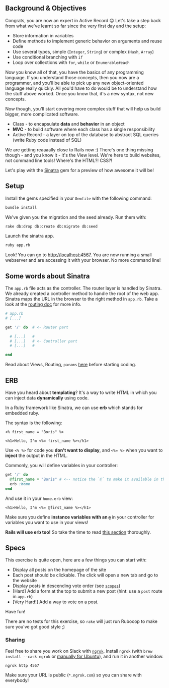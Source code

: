 ## Background & Objectives

Congrats, you are now an expert in Active Record 😊 Let's take a step back from
what we've learnt so far since the very first day and the setup:

- Store information in variables
- Define methods to implement generic behavior on arguments and reuse code
- Use several types, simple (`Integer`, `String`) or complex (`Hash`, `Array`)
- Use conditional branching with `if`
- Loop over collections with `for`, `while` or `Enumerable#each`

Now you know all of that, you have the basics of any programming language. If you understand those concepts, then you now are a programmer, and you'll be able to pick up any new object-oriented language really quickly. All you'd have to do would be to understand how the stuff above worked. Once you know that, it's a new syntax, not new concepts.

Now though, you'll start covering more complex stuff that will help us build bigger, more complicated software.

- Class - to encapsulate **data** and **behavior** in an object
- **MVC** - to build software where each class has a single responsibility
- Active Record - a layer on top of the database to abstract SQL queries (write Ruby code instead of SQL)

We are getting reaaaally close to Rails now :)
There's one thing missing though - and you know it - it's the View level.
We're here to build websites, not command line tools! Where's the HTML?! CSS?!

Let's play with the [Sinatra](http://www.sinatrarb.com) gem for a preview of how awesome it will be!

## Setup

Install the gems specified in your `Gemfile` with the following command:

```bash
bundle install
```

We've given you the migration and the seed already. Run them with:

```bash
rake db:drop db:create db:migrate db:seed
```

Launch the sinatra app.

```bash
ruby app.rb
```

Look! You can go to [http://localhost:4567](http://localhost:4567). You are now running a small webserver and are accessing it with your browser. No more command line!

## Some words about Sinatra

The `app.rb` file acts as the controller. The router layer is handled by Sinatra.
We already created a controller method to handle the root of the web app. Sinatra maps the URL in the browser to the right method in `app.rb`. Take a look at the [routing doc](http://www.sinatrarb.com/intro.html#Routes) for more info.

```ruby
# app.rb
# [...]

get '/' do  # <- Router part

  # [...]   #
  # [...]   # <- Controller part
  # [...]   #

end
```

Read about Views, Routing, `params` [here](https://github.com/lewagon/sinatra-101#views) before starting coding.

## ERB

Have you heard about **templating**? It's a way to write HTML in which you can inject data **dynamically** using code.

In a Ruby framework like Sinatra, we can use **erb** which stands for embedded ruby.

The syntax is the following:

```erb
<% first_name = "Boris" %>

<h1>Hello, I'm <%= first_name %></h1>
```

Use `<% %>` for code you **don't want to display**, and `<%= %>` when you want to **inject** the output in the HTML.

Commonly, you will define variables in your controller:

```ruby
get '/' do
  @first_name = "Boris" # <-- notice the `@` to make it available in the view!
  erb :home
end
```

And use it in your `home.erb` view:

```erb
<h1>Hello, I'm <%= @first_name %></h1>
```

Make sure you define **instance variables with an `@`** in your controller for variables you want to use in your views!

**Rails will use erb too!** So take the time to read [this section](https://github.com/lewagon/sinatra-101#passing-stuff-to-the-view) thoroughly.

## Specs

This exercise is quite open, here are a few things you can start with:

- Display all posts on the homepage of the site
- Each post should be clickable. The click will open a new tab and go to the website
- Display posts in descending vote order (see [`scopes`](http://guides.rubyonrails.org/active_record_querying.html#scopes))
- [Hard] Add a form at the top to submit a new post (hint: use a `post` route in `app.rb`)
- [Very Hard!] Add a way to vote on a post.

Have fun!

There are no tests for this exercise, so `rake` will just run Rubocop to make sure you've got good style ;)

### Sharing

Feel free to share you work on Slack with [`ngrok`](https://ngrok.com/). Install `ngrok` (with `brew install --cask ngrok` or [manually for Ubuntu](https://ngrok.com/download)), and run it
in another window.

```bash
ngrok http 4567
```

Make sure your URL is public (`*.ngrok.com`) so you can share with everybody!
